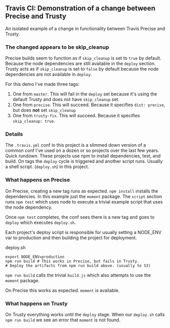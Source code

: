 ## Travis CI: Demonstration of a change between Precise and Trusty

An isolated example of a change in functionality between Travis Precise and Trusty.

### The changed appears to be skip_cleanup

Precise builds seem to function as if `skip_cleanup` is set to `true` by default. Because the node dependencies are still available in the `deploy` section. Trusty acts as if `skip_cleanup` is set to `false` by default because the node dependencies are not available in `deploy`.

For this demo I've made three tags:

1. One from `master`. This will fail in the `deploy` set because it's using the default Trusty and does not have `skip_cleanup` set.
2. One from `precise`. This will succeed. Because it specifies `dist: precise`, but does **not** set `skip_cleanup`
3. One from `trusty-fix`. This will succeed. Because it specifies `skip_cleanup: true`.

### Details

The `.travis.yml` conf in this project is a slimmed down version of a common conf I've used on a dozen or so projects over the last few years. Quick rundown. These projects use npm to install dependencies, test, and build. On tags the `deploy` cycle is triggered and another script runs. Usually a shell script. (`deploy.sh`) in this project.

### What happens on Precise

On Precise, creating a new tag runs as expected. `npm install` installs the dependencies. In this example just the `moment` package. The `script` section runs `npm test` which uses node to execute a trivial example script that uses the node dependency.

Once `npm test` completes, the conf sees there is a new tag and goes to `deploy` which executes `deploy.sh`.

Each project's deploy script is responsible for usually setting a NODE_ENV var to production and then building the project for deployment.

deploy.sh
```
export NODE_ENV=production
npm run build # This works in Precise, but fails in Trusty.
# Deploy the artifacts from npm run build above. (usually to S3)
```

`npm run build` calls the trivial `build.js` which also attempts to use the `moment` package.

On Precise this works as expected. `moment` is available.

### What happens on Trusty

On Trusty everything works until the `deploy` stage. When our `deploy.sh` calls `npm run build` we see an error that `moment` is not found.
